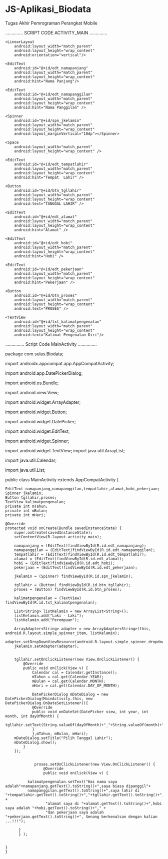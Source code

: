 # JS-Aplikasi_Biodata
Tugas Akhir Pemrograman Perangkat Mobile

.............. SCRIPT CODE ACTIVITY_MAIN ..............

<?xml version="1.0" encoding="utf-8"?>
<LinearLayout xmlns:android="http://schemas.android.com/apk/res/android"
    xmlns:app="http://schemas.android.com/apk/res-auto"
    xmlns:tools="http://schemas.android.com/tools"
    android:layout_width="match_parent"
    android:layout_height="match_parent"
    tools:context=".MainActivity"
    android:padding="20dp"
    android:orientation="vertical">

    <LinearLayout
        android:layout_width="match_parent"
        android:layout_height="wrap_content"
        android:orientation="vertical"/>

    <EditText
        android:id="@+id/edt_namapanjang"
        android:layout_width="match_parent"
        android:layout_height="wrap_content"
        android:hint="Nama Panjang"/>

    <EditText
        android:id="@+id/edt_namapanggilan"
        android:layout_width="match_parent"
        android:layout_height="wrap_content"
        android:hint="Nama Panggilan" />

    <Spinner
        android:id="@+id/spn_jkelamin"
        android:layout_width="match_parent"
        android:layout_height="wrap_content"
        android:layout_marginVertical="10dp"></Spinner>

    <Space
        android:layout_width="match_parent"
        android:layout_height="wrap_content" />

    <EditText
        android:id="@+id/edt_tempatlahir"
        android:layout_width="match_parent"
        android:layout_height="wrap_content"
        android:hint="Tempat  Lahir" />

    <Button
        android:id="@+id/btn_tgllahir"
        android:layout_width="match_parent"
        android:layout_height="wrap_content"
        android:text="TANGGAL LAHIR" />

    <EditText
        android:id="@+id/edt_alamat"
        android:layout_width="match_parent"
        android:layout_height="wrap_content"
        android:hint="Alamat" />

    <EditText
        android:id="@+id/edt_hobi"
        android:layout_width="match_parent"
        android:layout_height="wrap_content"
        android:hint="Hobi" />

    <EditText
        android:id="@+id/edt_pekerjaan"
        android:layout_width="match_parent"
        android:layout_height="wrap_content"
        android:hint="Pekerjaan" />

    <Button
        android:id="@+id/btn_proses"
        android:layout_width="match_parent"
        android:layout_height="wrap_content"
        android:text="PROSES" />

    <TextView
        android:id="@+id/txt_kalimatpengenalan"
        android:layout_width="match_parent"
        android:layout_height="wrap_content"
        android:text="Kalimat Pengenalan Diri"/>

</LinearLayout>





............... Script Code MainActivity ...............



package com.sulas.Biodata;

import androidx.appcompat.app.AppCompatActivity;

import android.app.DatePickerDialog;

import android.os.Bundle;

import android.view.View;

import android.widget.ArrayAdapter;

import android.widget.Button;

import android.widget.DatePicker;

import android.widget.EditText;

import android.widget.Spinner;

import android.widget.TextView;
import java.util.ArrayList;

import java.util.Calendar;

import java.util.List;

public class MainActivity extends AppCompatActivity {

    EditText namapanjang,namapanggilan,tempatlahir,alamat,hobi,pekerjaan;
    Spinner jkelamin;
    Button tgllahir,proses;
    TextView kalimatpengenalan;
    private int mTahun;
    private int mBulan;
    private int mHari;
    
    @Override
    protected void onCreate(Bundle savedInstanceState) {
        super.onCreate(savedInstanceState);
        setContentView(R.layout.activity_main);

        namapanjang = (EditText)findViewById(R.id.edt_namapanjang);
        namapanggilan = (EditText)findViewById(R.id.edt_namapanggilan);
        tempatlahir = (EditText)findViewById(R.id.edt_tempatlahir);
        alamat = (EditText)findViewById(R.id.edt_alamat);
        hobi = (EditText)findViewById(R.id.edt_hobi);
        pekerjaan = (EditText)findViewById(R.id.edt_pekerjaan);

        jkelamin = (Spinner) findViewById(R.id.spn_jkelamin);

        tgllahir = (Button) findViewById(R.id.btn_tgllahir);
        proses = (Button) findViewById(R.id.btn_proses);

        kalimatpengenalan = (TextView) findViewById(R.id.txt_kalimatpengenalan);

        List<String> listKelamin = new ArrayList<String>();
        listKelamin.add("Laki - Laki");
        listKelamin.add("Perempuan");

        ArrayAdapter<String> adapter = new ArrayAdapter<String>(this, android.R.layout.simple_spinner_item, listKelamin);
        adapter.setDropDownViewResource(android.R.layout.simple_spinner_dropdown_item);
        jkelamin.setAdapter(adapter);


        tgllahir.setOnClickListener(new View.OnClickListener() {
            @Override
            public void onClick(View v) {
                Calendar cal = Calendar.getInstance();
                mTahun = cal.get(Calendar.YEAR);
                mBulan = cal.get(Calendar.MONTH);
                mHari = cal.get(Calendar.DAY_OF_MONTH);

                DatePickerDialog mDateDialog = new DatePickerDialog(MainActivity.this, new DatePickerDialog.OnDateSetListener(){
                @Override
                public void onDateSet(DatePicker view, int year, int month, int dayOfMonth) {
                    tgllahir.setText(String.valueOf(dayOfMonth)+"_"+String.valueOf(month)+"_"+String.valueOf(year));
                }
                },mTahun, mBulan, mHari);
        mDateDialog.setTitle("Pilih Tanggal Lahir");
        mDateDialog.show();
            }
        });


                 proses.setOnClickListener(new View.OnClickListener() {
                     @Override
                     public void onClick(View v) {

              kalimatpengenalan.setText("Hai nama saya adalah"+namapanjang.getText().toString()+",saya biasa dipanggil"+
              namapanggilan.getText().toString()+",saya lahir di "+tempatlahir.getText().toString()+","+tgllahir.getText().toString()+"," +
                      "alamat saya di "+alamat.getText().toString()+",hobi saya adalah "+hobi.getText().toString()+"," +
                      "dan pekerjaan saya adalah "+pekerjaan.getText().toString()+", Senang berkenalsan dengan kalian ...!!!");

          }
          } );


    }
    }

